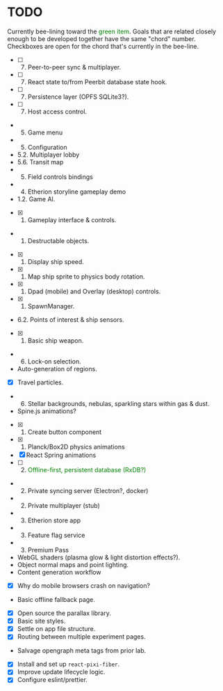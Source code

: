 # TODO

Currently bee-lining toward the <span style="color: green">green item</span>.
Goals that are related closely enough to be developed together have the same "chord" number.
Checkboxes are open for the chord that's currently in the bee-line.

- [ ] 7. Peer-to-peer sync & multiplayer.
- [ ] 7. React state to/from Peerbit database state hook.
- [ ] 7. Persistence layer (OPFS SQLite3?).
- [ ] 7. Host access control.
- 5. Game menu
- 5. Configuration
- 5.2. Multiplayer lobby
- 5.6. Transit map
- 5. Field controls bindings
- 4. Etherion storyline gameplay demo
- 1.2. Game AI.
- [x] 1. Gameplay interface & controls.
- 1. Destructable objects.
- [x] 1. Display ship speed.
- [x] 1. Map ship sprite to physics body rotation.
- [x] 1. Dpad (mobile) and Overlay (desktop) controls.
- [x] 1. SpawnManager.
- 6.2. Points of interest & ship sensors.
- [x] 1. Basic ship weapon.
- 6. Lock-on selection.
- Auto-generation of regions.
- [x] Travel particles.
- 6. Stellar backgrounds, nebulas, sparkling stars within gas & dust.
- Spine.js animations?
- [x] 1. Create button component
- [x] 1. Planck/Box2D physics animations
- [x] React Spring animations
- [ ] 2. <span style="color: green">Offline-first, persistent database (RxDB?)</span>
- 2. Private syncing server (Electron?, docker)
- 2. Private multiplayer (stub)
- 3. Etherion store app
- 3. Feature flag service
- 3. Premium Pass
- WebGL shaders (plasma glow & light distortion effects?).
- Object normal maps and point lighting.
- Content generation workflow
- [x] Why do mobile browsers crash on navigation?
- Basic offline fallback page.
- [x] Open source the parallax library.
- [x] Basic site styles.
- [x] Settle on app file structure.
- [x] Routing between multiple experiment pages.
- Salvage opengraph meta tags from prior lab.
- [x] Install and set up `react-pixi-fiber`.
- [x] Improve update lifecycle logic.
- [x] Configure eslint/prettier.
